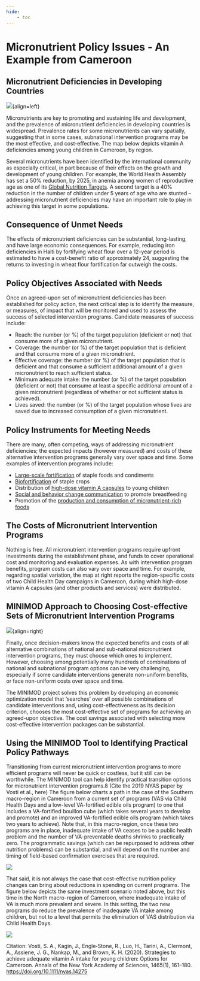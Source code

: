 ```yaml
---
hide:
    - toc
---
```


# Micronutrient Policy Issues - An Example from Cameroon

## Micronutrient Deficiencies in Developing Countries

![](../pictures/map_of_va_deficiency_in_cameroon.jpg){align=left}

Micronutrients are key to promoting and sustaining life and development, and the prevalence of micronutrient deficiencies in developing countries is widespread. Prevalence rates for some micronutrients can vary spatially, suggesting that in some cases, subnational intervention programs may be the most effective, and cost-effective.  The map below depicts vitamin A deficiencies among young children in Cameroon, by region.

Several micronutrients have been identified by the international community as especially critical, in part because of their effects on the growth and development of young children. For example, the World Health Assembly has set a 50% reduction, by 2025, in anemia among women of reproductive age as one of its [Global Nutrition Targets](http://www.who.int/nutrition/global-target-2025/en/). A second target is a 40% reduction in the number of children under 5 years of age who are stunted – addressing micronutrient deficiencies may have an important role to play in achieving this target in some populations.

## Consequence of Unmet Needs

The effects of micronutrient deficiencies can be substantial, long-lasting, and have large economic consequences. For example, reducing iron deficiencies in Haiti by fortifying wheat flour over a 12-year period is estimated to have a cost-benefit ratio of approximately 24, suggesting the returns to investing in wheat flour fortification far outweigh the costs.

## Policy Objectives Associated with Needs

Once an agreed-upon set of micronutrient deficiencies has been established for policy action, the next critical step is to identify the measure, or measures, of impact that will be monitored and used to assess the success of selected intervention programs. Candidate measures of success include:

- Reach: the number (or %) of the target population (deficient or not) that consume more of a given micronutrient.
- Coverage: the number (or %) of the target population that is deficient and that consume more of a given micronutrient. 
- Effective coverage: the number (or %) of the target population that is deficient and that consume a sufficient additional amount of a given micronutrient to reach sufficient status.
- Minimum adequate intake: the number (or %) of the target population (deficient or not) that consume at least a specific additional amount of a given micronutrient (regardless of whether or not sufficient status is achieved).
- Lives saved: the number (or %) of the target population whose lives are saved due to increased consumption of a given micronutrient.

## Policy Instruments for Meeting Needs

There are many, often competing, ways of addressing micronutrient deficiencies; the expected impacts (however measured) and costs of these alternative intervention programs generally vary over space and time. Some examples of intervention programs include:

- [Large-scale fortification](http://www.ffinetwork.org/) of staple foods and condiments
- [Biofortification](http://www.harvestplus.org/) of staple crops
- Distribution of [high-dose vitamin A capsules](http://www.who.int/elena/titles/guidance_summaries/vitamina_children/en/) to young children
- [Social and behavior change communication](https://www.spring-nutrition.org/publications/briefs/sbcc-pathways-improved-maternal-infant-and-young-child-nutrition-practices) to promote breastfeeding
- Promotion of the [production and consumption of micronutrient-rich foods](http://www.hki.org/our-work/nourishing-families)

## The Costs of Micronutrient Intervention Programs

Nothing is free. All micronutrient intervention programs require upfront investments during the establishment phase, and funds to cover operational cost and monitoring and evaluation expenses. As with intervention program benefits, program costs can also vary over space and time. For example, regarding spatial variation, the map at right reports the region-specific costs of two Child Health Day campaigns in Cameroon, during which high-dose vitamin A capsules (and other products and services) were distributed.

## MINIMOD Approach to Choosing Cost-effective Sets of Micronutrient Intervention Programs

![](../pictures/map_of_va_costs_in_cameroon.png){align=right}

Finally, once decision-makers know the expected benefits and costs of all alternative combinations of national and sub-national micronutrient intervention programs, they must choose which ones to implement. However, choosing among potentially many hundreds of combinations of national and subnational program options can be very challenging, especially if some candidate interventions generate non-uniform benefits, or face non-uniform costs over space and time. 

The MINIMOD project solves this problem by developing an economic optimization model that ‘searches’ over all possible combinations of candidate interventions and, using cost-effectiveness as its decision criterion, chooses the most cost-effective set of programs for achieving an agreed-upon objective.  The cost savings associated with selecting more cost-effective intervention packages can be substantial.

## Using the MINIMOD Tool to Identifying Practical Policy Pathways

Transitioning from current micronutrient intervention programs to more efficient programs will never be quick or costless, but it still can be worthwhile.  The MINIMOD tool can help identify practical transition options for micronutrient intervention programs.8 (Cite the 2019 NYAS paper by Vosti et al., here) The figure below charts a path in the case of the Southern macro-region in Cameroon from a current set of programs (VAS via Child Health Days and a low-level VA-fortified edible oils program) to one that includes a VA-fortified bouillon cube (which takes several years to develop and promote) and an improved VA-fortified edible oils program (which takes two years to achieve).  Note that, in this macro-region, once these two programs are in place, inadequate intake of VA ceases to be a public health problem and the number of VA-preventable deaths shrinks to practically zero.  The programmatic savings (which can be repurposed to address other nutrition problems) can be substantial, and will depend on the number and timing of field-based confirmation exercises that are required. 

![](../pictures/slide23.jpg)

That said, it is not always the case that cost-effective nutrition policy changes can bring about reductions in spending on current programs. The figure below depicts the same investment scenario noted above, but this time in the North macro-region of Cameroon, where inadequate intake of VA is much more prevalent and severe. In this setting, the two new programs do reduce the prevalence of inadequate VA intake among children, but not to a level that permits the elimination of VAS distribution via Child Health Days. 

![](../pictures/slide24.jpg)



Citation: Vosti, S. A., Kagin, J., Engle‐Stone, R., Luo, H., Tarini, A., Clermont, A., Assiene, J. G., Nankap, M., and Brown, K. H. (2020). Strategies to achieve adequate vitamin A intake for young children: Options for Cameroon. Annals of the New York Academy of Sciences, 1465(1), 161–180. https://doi.org/10.1111/nyas.14275 
